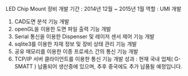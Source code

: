 LED Chip Mount 장비 개발
기간 : 2014년 12월 ~ 2015년 1월
역할 : UMI 개발
1. CAD도면 분석 기능 개발
2. openGL을 이용한 도면 파일 출력 기능 개발
3. Serial 통신을 이용한 Dispenser 및 레이저 센서 제어 기능 개발
4. sqlite3를 이용한 자재 정보 및 장비 상태 관리 기능 개발
5. 공유 매모리를 이용한 이종 프로세스 간의 통신 기능 개발
6. TCP/IP 서버 클라이언트를 이용한 통신 기능 개발
성과 : 현재 국내 업체( G-SMATT ) 납품되어 생산중에 있으며, 추후 중국에도 추가 납품될 예정입니다. 
